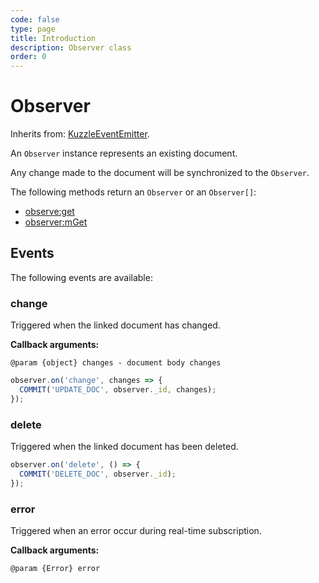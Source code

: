```yaml
---
code: false
type: page
title: Introduction
description: Observer class
order: 0
---
```


# Observer

Inherits from: [KuzzleEventEmitter](/sdk/js/7/core-classes/kuzzle-event-emitter).

An `Observer` instance represents an existing document.  

Any change made to the document will be synchronized to the `Observer`.  

The following methods return an `Observer` or an `Observer[]`:

- [observe:get](/sdk/js/7/controllers/observe/get)
- [observer:mGet](/sdk/js/7/controllers/observe/m-get)

## Events

The following events are available:

### change

Triggered when the linked document has changed.

**Callback arguments:**

`@param {object} changes - document body changes`

```js
observer.on('change', changes => {
  COMMIT('UPDATE_DOC', observer._id, changes);
});
```

### delete

Triggered when the linked document has been deleted.

```js
observer.on('delete', () => {
  COMMIT('DELETE_DOC', observer._id);
});
```

### error

Triggered when an error occur during real-time subscription.

**Callback arguments:**

`@param {Error} error`
